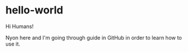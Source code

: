 # hello-world

Hi Humans!

Nyon here and I'm going through guide in GitHub in order to learn how to use it.
